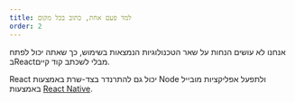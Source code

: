 ```yaml
---
title: למד פעם אחת, כתוב בכל מקום
order: 2
---
```


אנחנו לא עושים הנחות על שאר הטכנולוגיות הנמצאות בשימוש, כך שאתה יכול לפתח בReactמבלי לשכתב קוד קיים.

React יכול גם להתרנדר בצד-שרת באמצעות Node ולתפעל אפליקציות מובייל באמצעות [React Native](https://facebook.github.io/react-native/).
